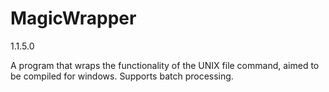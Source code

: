 MagicWrapper
============
1.1.5.0

A program that wraps the functionality of the UNIX file command, aimed to be compiled for windows. Supports batch processing.
